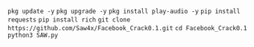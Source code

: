 `pkg update -y`
`pkg upgrade -y`
`pkg install play-audio -y`
`pip install requests`
`pip install rich`
`git clone https://github.com/Saw4x/Facebook_Crack0.1.git`
`cd Facebook_Crack0.1`
`python3 SAW.py`
